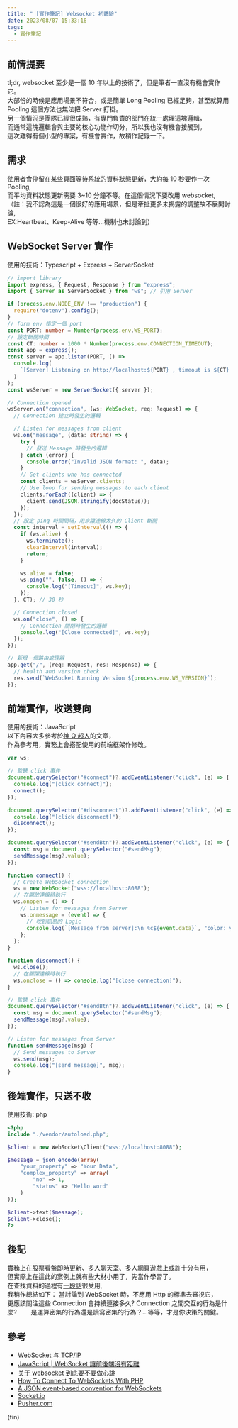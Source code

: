 ```yaml
---
title: " [實作筆記] Websocket 初體驗"
date: 2023/08/07 15:33:16
tags:
  - 實作筆記
---
```


## 前情提要

tl;dr, websocket 至少是一個 10 年以上的技術了，但是筆者一直沒有機會實作它。  
大部份的時候是應用場景不符合，或是簡單 Long Pooling 已經足夠，甚至就算用 Pooling 這個方法也無法把 Server 打掛。  
另一個情況是團隊已經很成熟，有專門負責的部門在統一處理這塊邏輯，  
而通常這塊邏輯會與主要的核心功能作切分，所以我也沒有機會接觸到。  
這次難得有個小型的專案，有機會實作，故稍作記錄一下。

## 需求

使用者會停留在某些頁面等待系統的資料狀態更新，大約每 10 秒要作一次 Pooling,  
而平均資料狀態更新需要 3~10 分鐘不等。在這個情況下要改用 websocket,  
（註：我不認為這是一個很好的應用場景，但是牽扯更多未揭露的調整故不展開討論,  
EX:Heartbeat、Keep-Alive 等等…機制也未討論到）

## WebSocket Server 實作

使用的技術：Typescript + Express + ServerSocket

```typescript
// import library
import express, { Request, Response } from "express";
import { Server as ServerSocket } from "ws"; // 引用 Server

if (process.env.NODE_ENV !== "production") {
  require("dotenv").config();
}
// form env 指定一個 port
const PORT: number = Number(process.env.WS_PORT);
// 設定斷開時間
const CT: number = 1000 * Number(process.env.CONNECTION_TIMEOUT);
const app = express();
const server = app.listen(PORT, () =>
  console.log(
    `[Server] Listening on http://localhost:${PORT} , timeout is ${CT} ms`
  )
);
const wsServer = new ServerSocket({ server });

// Connection opened
wsServer.on("connection", (ws: WebSocket, req: Request) => {
  // Connection 建立時發生的邏輯

  // Listen for messages from client
  ws.on("message", (data: string) => {
    try {
      // 發送 Message 時發生的邏輯
    } catch (error) {
      console.error("Invalid JSON format: ", data);
    }
    // Get clients who has connected
    const clients = wsServer.clients;
    // Use loop for sending messages to each client
    clients.forEach((client) => {
      client.send(JSON.stringify(docStatus));
    });
  });
  // 設定 ping 時間間隔，用來讓連線太久的 Client 斷開
  const interval = setInterval(() => {
    if (ws.alive) {
      ws.terminate();
      clearInterval(interval);
      return;
    }

    ws.alive = false;
    ws.ping("", false, () => {
      console.log("[Timeout]", ws.key);
    });
  }, CT); // 30 秒

  // Connection closed
  ws.on("close", () => {
    // Connection 關閉時發生的邏輯
    console.log("[Close connected]", ws.key);
  });
});

// 新增一個路由處理器
app.get("/", (req: Request, res: Response) => {
  // health and version check
  res.send(`WebSocket Running Version ${process.env.WS_VERSION}`);
});
```

## 前端實作，收送雙向

使用的技術：JavaScript  
以下內容大多參考於[神 Q 超人](https://medium.com/enjoy-life-enjoy-coding/javascript-websocket-%E8%AE%93%E5%89%8D%E5%BE%8C%E7%AB%AF%E6%B2%92%E6%9C%89%E8%B7%9D%E9%9B%A2-34536c333e1b)的文章，  
作為參考用，實務上會搭配使用的前端框架作修改。

```javascript
var ws;

// 監聽 click 事件
document.querySelector("#connect")?.addEventListener("click", (e) => {
  console.log("[click connect]");
  connect();
});

document.querySelector("#disconnect")?.addEventListener("click", (e) => {
  console.log("[click disconnect]");
  disconnect();
});

document.querySelector("#sendBtn")?.addEventListener("click", (e) => {
  const msg = document.querySelector("#sendMsg");
  sendMessage(msg?.value);
});

function connect() {
  // Create WebSocket connection
  ws = new WebSocket("wss://localhost:8088");
  // 在開啟連線時執行
  ws.onopen = () => {
    // Listen for messages from Server
    ws.onmessage = (event) => {
      // 收到訊息的 Logic
      console.log(`[Message from server]:\n %c${event.data}`, "color: yellow");
    };
  };
}

function disconnect() {
  ws.close();
  // 在關閉連線時執行
  ws.onclose = () => console.log("[close connection]");
}

// 監聽 click 事件
document.querySelector("#sendBtn")?.addEventListener("click", (e) => {
  const msg = document.querySelector("#sendMsg");
  sendMessage(msg?.value);
});

// Listen for messages from Server
function sendMessage(msg) {
  // Send messages to Server
  ws.send(msg);
  console.log("[send message]", msg);
}
```

## 後端實作，只送不收

使用技術: php

```php
<?php
include "./vendor/autoload.php";

$client = new WebSocket\Client("wss://localhost:8088");

$message = json_encode(array(
    "your_property" => "Your Data",
    "complex_property" => array(
        "no" => 1,
        "status" => "Hello word"
    )
));

$client->text($message);
$client->close();
?>
```

## 後記

實務上在股票看盤即時更新、多人聊天室、多人網頁遊戲上或許十分有用，  
但實際上在這此的案例上就有些大材小用了，先當作學習了。  
在查找資料的過程有[一段話](https://www.quora.com/What-is-the-best-language-to-program-a-websocket-server-in)很受用,  
我稍作總結如下：
當討論到 WebSocket 時，不應用 Http 的標準去審視它，  
更應該關注這些 Connection 會持續連接多久? Connection 之間交互的行為是什麼?　　
是運算密集的行為還是讀寫密集的行為？…等等，才是你決策的關鍵。

## 參考

- [WebSocket 与 TCP/IP](https://zhuanlan.zhihu.com/p/27021102)
- [JavaScript | WebSocket 讓前後端沒有距離](https://medium.com/enjoy-life-enjoy-coding/javascript-websocket-%E8%AE%93%E5%89%8D%E5%BE%8C%E7%AB%AF%E6%B2%92%E6%9C%89%E8%B7%9D%E9%9B%A2-34536c333e1b)
- [关于 websocket 到底要不要做心跳](https://zhuanlan.zhihu.com/p/411440557)
- [How To Connect To WebSockets With PHP](https://www.piesocket.com/blog/php-websocket)
- [A JSON event-based convention for WebSockets](https://thoughtbot.com/blog/json-event-based-convention-websockets)
- [Socket.io](https://socket.io/)
- [Pusher.com](https://pusher.com/)

(fin)
